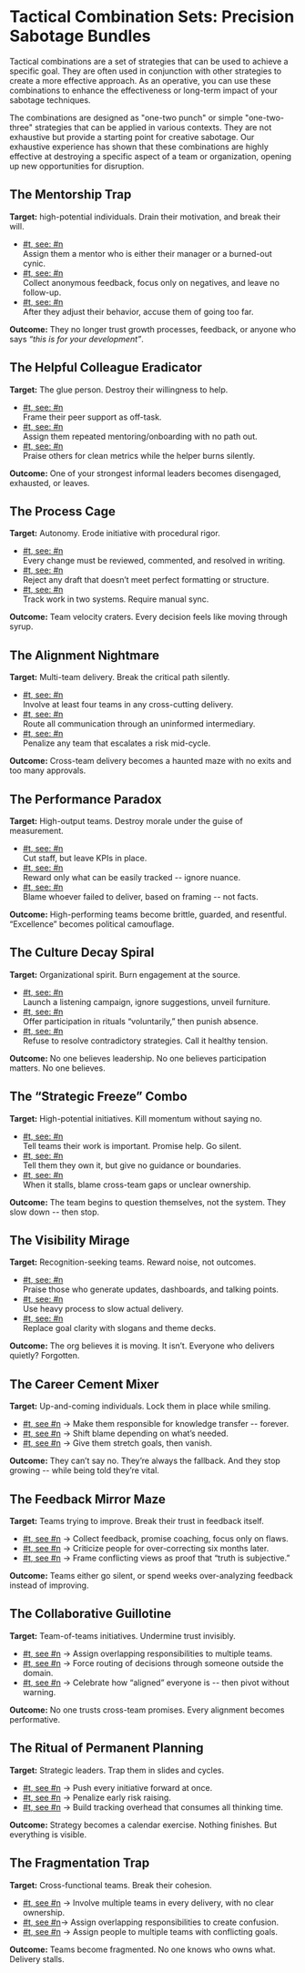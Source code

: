 # Tactical Combination Sets: Precision Sabotage Bundles

Tactical combinations are a set of strategies that can be used to achieve a specific goal. They are often used in conjunction with other strategies to create a more effective approach. As an operative, you can use these combinations to enhance the effectiveness or long-term impact of your sabotage techniques. 

The combinations are designed as "one-two punch" or simple "one-two-three" strategies that can be applied in various contexts. They are not exhaustive but provide a starting point for creative sabotage. Our exhaustive experience has shown that these combinations are highly effective at destroying a specific aspect of a team or organization, opening up new opportunities for disruption.

## The Mentorship Trap

**Target:** high-potential individuals. Drain their motivation, and break their will.

* [#t, see: #n](#mentorship_as_control)  
    Assign them a mentor who is either their manager or a burned-out cynic.
* [#t, see: #n](#weaponize_the_360)  
    Collect anonymous feedback, focus only on negatives, and leave no follow-up.
* [#t, see: #n](#feedback-whiplash)  
    After they adjust their behavior, accuse them of going too far.

**Outcome:** They no longer trust growth processes, feedback, or anyone who says _“this is for your development”_.

## The Helpful Colleague Eradicator

**Target:** The glue person. Destroy their willingness to help.

* [#t, see: #n](#penalize_helpfulness)  
 Frame their peer support as off-task.
* [#t, see: #n](#trap_the_trainer)  
 Assign them repeated mentoring/onboarding with no path out.
* [#t, see: #n](#promote_paperclip_closer)   
 Praise others for clean metrics while the helper burns silently.

**Outcome:** One of your strongest informal leaders becomes disengaged, exhausted, or leaves.

## The Process Cage

**Target:** Autonomy. Erode initiative with procedural rigor.

* [#t, see: #n](#mutual_blockade)  
 Every change must be reviewed, commented, and resolved in writing.
* [#t, see: #n](#accuracy_over_progress)  
 Reject any draft that doesn’t meet perfect formatting or structure.
* [#t, see: #n](#track_and_trash)  
 Track work in two systems. Require manual sync.

**Outcome:** Team velocity craters. Every decision feels like moving through syrup.

## The Alignment Nightmare

**Target:** Multi-team delivery. Break the critical path silently.

* [#t, see: #n](#critical_path_entanglement)  
 Involve at least four teams in any cross-cutting delivery.
* [#t, see: #n](#man_in_the_middle)  
 Route all communication through an uninformed intermediary.
* [#t, see: #n](#no_surprises)  
 Penalize any team that escalates a risk mid-cycle.

**Outcome:** Cross-team delivery becomes a haunted maze with no exits and too many approvals.

## The Performance Paradox

**Target:** High-output teams. Destroy morale under the guise of measurement.

* [#t, see: #n](#freeze_and_slash)  
 Cut staff, but leave KPIs in place.
* [#t, see: #n](#sabotage_kpis)  
 Reward only what can be easily tracked -- ignore nuance.
* [#t, see: #n](#rotating_accountability)  
 Blame whoever failed to deliver, based on framing -- not facts.

**Outcome:** High-performing teams become brittle, guarded, and resentful. “Excellence” becomes political camouflage.

## The Culture Decay Spiral

**Target:** Organizational spirit. Burn engagement at the source.

* [#t, see: #n](#air_hockey_culture)  
 Launch a listening campaign, ignore suggestions, unveil furniture.
* [#t, see: #n](#mandatory_optionalism)  
 Offer participation in rituals “voluntarily,” then punish absence.
* [#t, see: #n](#celebrate_misalignment)  
 Refuse to resolve contradictory strategies. Call it healthy tension.

**Outcome:** No one believes leadership. No one believes participation matters. No one believes.


## The “Strategic Freeze” Combo

**Target:** High-potential initiatives. Kill momentum without saying no.

* [#t, see: #n](#support_and_ambush)  
 Tell teams their work is important. Promise help. Go silent.
* [#t, see: #n](#empowerment_by_ambiguity)  
 Tell them they own it, but give no guidance or boundaries.
* [#t, see: #n](#blame_the_edges)  
 When it stalls, blame cross-team gaps or unclear ownership.

**Outcome:** The team begins to question themselves, not the system. They slow down -- then stop.

## The Visibility Mirage

**Target:** Recognition-seeking teams. Reward noise, not outcomes.

* [#t, see: #n](#promote_paperclip_closer)  
 Praise those who generate updates, dashboards, and talking points.
* [#t, see: #n](#mutual_blockade)  
 Use heavy process to slow actual delivery.
* [#t, see: #n](#branding_is_strategy)  
 Replace goal clarity with slogans and theme decks.

**Outcome:** The org believes it is moving. It isn’t. Everyone who delivers quietly? Forgotten.

## The Career Cement Mixer

**Target:** Up-and-coming individuals. Lock them in place while smiling.

* [#t, see #n](#trap_the_trainer) → Make them responsible for knowledge transfer -- forever.
* [#t, see #n](#rotating_accountability) → Shift blame depending on what’s needed.
* [#t, see #n](#support_and_ambush) → Give them stretch goals, then vanish.

**Outcome:** They can’t say no. They’re always the fallback. And they stop growing -- while being told they’re vital.

## The Feedback Mirror Maze

**Target:** Teams trying to improve. Break their trust in feedback itself.

* [#t, see #n](#weaponize_the_360) → Collect feedback, promise coaching, focus only on flaws.
* [#t, see #n](#feedback-whiplash) → Criticize people for over-correcting six months later.
* [#t, see #n](#celebrate_misalignment) → Frame conflicting views as proof that “truth is subjective.”

**Outcome:** Teams either go silent, or spend weeks over-analyzing feedback instead of improving.

## The Collaborative Guillotine

**Target:** Team-of-teams initiatives. Undermine trust invisibly.

* [#t, see #n](#divide_and_distract) → Assign overlapping responsibilities to multiple teams.
* [#t, see #n](#man_in_the_middle) → Force routing of decisions through someone outside the domain.
* [#t, see #n](#celebrate_misalignment) → Celebrate how “aligned” everyone is -- then pivot without warning.

**Outcome:** No one trusts cross-team promises. Every alignment becomes performative.

## The Ritual of Permanent Planning

**Target:** Strategic leaders. Trap them in slides and cycles.

* [#t, see #n](#do_it_now_but_strategically) → Push every initiative forward at once.
* [#t, see #n](#no_surprises) → Penalize early risk raising.
* [#t, see #n](#track_and_trash) → Build tracking overhead that consumes all thinking time.

**Outcome:** Strategy becomes a calendar exercise. Nothing finishes. But everything is visible.

## The Fragmentation Trap

**Target:** Cross-functional teams. Break their cohesion.

* [#t, see #n](#critical_path_entanglement) → Involve multiple teams in every delivery, with no clear ownership.
* [#t, see #n](#reassign_in_the_shadows)→ Assign overlapping responsibilities to create confusion.
* [#t, see #n](#divide_and_distract) → Assign people to multiple teams with conflicting goals.

**Outcome:** Teams become fragmented. No one knows who owns what. Delivery stalls.

